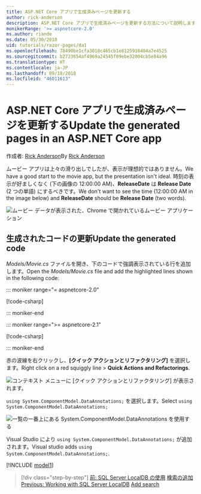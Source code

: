 ```yaml
---
title: ASP.NET Core アプリで生成済みページを更新する
author: rick-anderson
description: ASP.NET Core アプリで生成済みページを更新する方法について説明します。
monikerRange: '>= aspnetcore-2.0'
ms.author: riande
ms.date: 05/30/2018
uid: tutorials/razor-pages/da1
ms.openlocfilehash: 78490be1cfa3018c465cb1e8125918404a7e4525
ms.sourcegitcommit: b2723654af4969a24545f09ebe32004cb5e84a96
ms.translationtype: HT
ms.contentlocale: ja-JP
ms.lasthandoff: 09/18/2018
ms.locfileid: "46011613"
---
```

# <a name="update-the-generated-pages-in-an-aspnet-core-app"></a><span data-ttu-id="c0d3a-103">ASP.NET Core アプリで生成済みページを更新する</span><span class="sxs-lookup"><span data-stu-id="c0d3a-103">Update the generated pages in an ASP.NET Core app</span></span>

<span data-ttu-id="c0d3a-104">作成者: [Rick Anderson](https://twitter.com/RickAndMSFT)</span><span class="sxs-lookup"><span data-stu-id="c0d3a-104">By [Rick Anderson](https://twitter.com/RickAndMSFT)</span></span>

<span data-ttu-id="c0d3a-105">ムービー アプリは上々の滑り出しでしたが、表示が理想的ではありません。</span><span class="sxs-lookup"><span data-stu-id="c0d3a-105">We have a good start to the movie app, but the presentation isn't ideal.</span></span> <span data-ttu-id="c0d3a-106">時刻の表示が好ましくなく (下の画像の 12:00:00 AM)、**ReleaseDate** は **Release Date** (2 つの単語) にするべきです。</span><span class="sxs-lookup"><span data-stu-id="c0d3a-106">We don't want to see the time (12:00:00 AM in the image below) and **ReleaseDate** should be **Release Date** (two words).</span></span>

![ムービー データが表示された、Chrome で開かれているムービー アプリケーション](sql/_static/m55.png)

## <a name="update-the-generated-code"></a><span data-ttu-id="c0d3a-108">生成されたコードの更新</span><span class="sxs-lookup"><span data-stu-id="c0d3a-108">Update the generated code</span></span>

<span data-ttu-id="c0d3a-109">*Models/Movie.cs* ファイルを開き、下のコードで強調表示されている行を追加します。</span><span class="sxs-lookup"><span data-stu-id="c0d3a-109">Open the *Models/Movie.cs* file and add the highlighted lines shown in the following code:</span></span>

::: moniker range="= aspnetcore-2.0"

[!code-csharp[](~/tutorials/razor-pages/razor-pages-start/sample/RazorPagesMovie/Models/MovieDate.cs?name=snippet_1&highlight=10-11)]

::: moniker-end

::: moniker range=">= aspnetcore-2.1"

[!code-csharp[](~/tutorials/razor-pages/razor-pages-start/sample/RazorPagesMovie21/Models/MovieDate.cs?name=snippet_1&highlight=10-11,15)]

::: moniker-end

<span data-ttu-id="c0d3a-110">赤の波線を右クリックし、**[クイック アクションとリファクタリング]** を選択します。</span><span class="sxs-lookup"><span data-stu-id="c0d3a-110">Right click on a red squiggly line > **Quick Actions and Refactorings**.</span></span>

  ![コンテキスト メニューに **[クイック アクションとリファクタリング]** が表示されます。](da1/qa.png)

<span data-ttu-id="c0d3a-112">`using System.ComponentModel.DataAnnotations;` を選択します。</span><span class="sxs-lookup"><span data-stu-id="c0d3a-112">Select `using System.ComponentModel.DataAnnotations;`</span></span>

  ![一覧の一番上にある System.ComponentModel.DataAnnotations を使用する](da1/da.png)

  <span data-ttu-id="c0d3a-114">Visual Studio により `using System.ComponentModel.DataAnnotations;` が追加されます。</span><span class="sxs-lookup"><span data-stu-id="c0d3a-114">Visual studio adds `using System.ComponentModel.DataAnnotations;`.</span></span>

[!INCLUDE [model1](~/includes/RP/da2.md)]

> [!div class="step-by-step"]
> <span data-ttu-id="c0d3a-115">[前: SQL Server LocalDB の使用](xref:tutorials/razor-pages/sql)
> [検索の追加](xref:tutorials/razor-pages/search)</span><span class="sxs-lookup"><span data-stu-id="c0d3a-115">[Previous: Working with SQL Server LocalDB](xref:tutorials/razor-pages/sql)
[Add search](xref:tutorials/razor-pages/search)</span></span>
